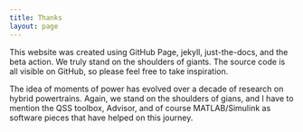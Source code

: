 ```yaml
---
title: Thanks
layout: page
---
```


This website was created using GitHub Page, jekyll, just-the-docs, and the beta action. 
We truly stand on the shoulders of giants. 
The source code is all visible on GitHub, so please feel free to take inspiration. 

The idea of moments of power has evolved over a decade of research on hybrid powertrains.
Again, we stand on the shoulders of gians, and I have to mention the QSS toolbox, Advisor,
and of course MATLAB/Simulink as software pieces that have helped on this journey. 
